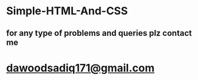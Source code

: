 # Simple-HTML-And-CSS

## for any type of problems and queries plz contact me

# dawoodsadiq171@gmail.com
